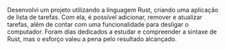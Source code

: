 Desenvolvi um projeto utilizando a linguagem Rust, criando uma aplicação de lista de tarefas. Com ela, é possível adicionar, remover e atualizar tarefas, além de contar com uma funcionalidade para desligar o computador. Foram dias dedicados a estudar e compreender a sintaxe de Rust, mas o esforço valeu a pena pelo resultado alcançado.
